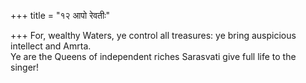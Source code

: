 +++
title = "१२ आपो रेवतीः"

+++
For, wealthy Waters, ye control all treasures: ye bring auspicious intellect and Amrta.  
     Ye are the Queens of independent riches Sarasvati give full life to the singer!